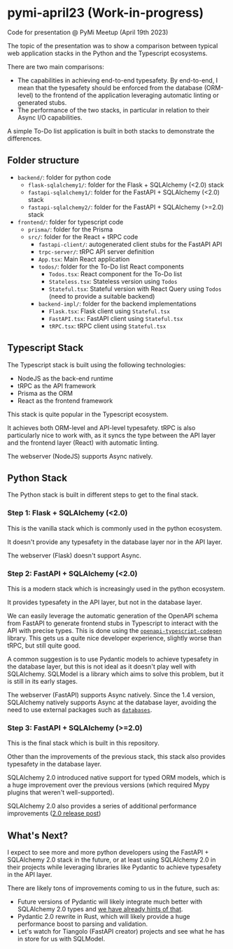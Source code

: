 # pymi-april23 (Work-in-progress)

Code for presentation @ PyMi Meetup (April 19th 2023)

The topic of the presentation was to show a comparison between typical web application stacks in the Python and the Typescript ecosystems.

There are two main comparisons:

- The capabilities in achieving end-to-end typesafety. By end-to-end, I mean that the typesafety should be enforced from the database (ORM-level) to the frontend of the application leveraging automatic linting or generated stubs.
- The performance of the two stacks, in particular in relation to their Async I/O capabilities.

A simple To-Do list application is built in both stacks to demonstrate the differences.

## Folder structure

- `backend/`: folder for python code
  - `flask-sqlalchemy1/`: folder for the Flask + SQLAlchemy (<2.0) stack
  - `fastapi-sqlalchemy1/`: folder for the FastAPI + SQLAlchemy (<2.0) stack
  - `fastapi-sqlalchemy2/`: folder for the FastAPI + SQLAlchemy (>=2.0) stack
- `frontend/`: folder for typescript code
  - `prisma/`: folder for the Prisma
  - `src/`: folder for the React + tRPC code
    - `fastapi-client/`: autogenerated client stubs for the FastAPI API
    - `trpc-server/`: tRPC API server definition
    - `App.tsx`: Main React application
    - `todos/`: folder for the To-Do list React components
      - `Todos.tsx`: React component for the To-Do list
      - `Stateless.tsx`: Stateless version using `Todos`
      - `Stateful.tsx`: Stateful version with React Query using `Todos` (need to provide a suitable backend)
    - `backend-impl/`: folder for the backend implementations
      - `Flask.tsx`: Flask client using `Stateful.tsx`
      - `FastAPI.tsx`: FastAPI client using `Stateful.tsx`
      - `tRPC.tsx`: tRPC client using `Stateful.tsx`

## Typescript Stack

The Typescript stack is built using the following technologies:

- NodeJS as the back-end runtime
- tRPC as the API framework
- Prisma as the ORM
- React as the frontend framework

This stack is quite popular in the Typescript ecosystem.

It achieves both ORM-level and API-level typesafety.
tRPC is also particularly nice to work with, as it syncs the type between the API layer and the frontend layer (React) with automatic linting.

The webserver (NodeJS) supports Async natively.

## Python Stack

The Python stack is built in different steps to get to the final stack.

### Step 1: Flask + SQLAlchemy (<2.0)

This is the vanilla stack which is commonly used in the python ecosystem.

It doesn't provide any typesafety in the database layer nor in the API layer.

The webserver (Flask) doesn't support Async.

### Step 2: FastAPI + SQLAlchemy (<2.0)

This is a modern stack which is increasingly used in the python ecosystem.

It provides typesafety in the API layer, but not in the database layer.

We can easily leverage the automatic generation of the OpenAPI schema from FastAPI to generate frontend stubs in Typescript to interact with the API with precise types. This is done using the [`openapi-typescript-codegen`](https://www.npmjs.com/package/openapi-typescript-codegen) library.
This gets us a quite nice developer experience, slightly worse than tRPC, but still quite good.

A common suggestion is to use Pydantic models to achieve typesafety in the database layer, but this is not ideal as it doesn't play well with SQLAlchemy.
SQLModel is a library which aims to solve this problem, but it is still in its early stages.

The webserver (FastAPI) supports Async natively. Since the 1.4 version, SQLAlchemy natively supports Async at the database layer, avoiding the need to use external packages such as [`databases`](https://github.com/encode/databases).

### Step 3: FastAPI + SQLAlchemy (>=2.0)

This is the final stack which is built in this repository.

Other than the improvements of the previous stack, this stack also provides typesafety in the database layer.

SQLAlchemy 2.0 introduced native support for typed ORM models, which is a huge improvement over the previous versions (which required Mypy plugins that weren't well-supported).

SQLAlchemy 2.0 also provides a series of additional performance improvements ([2.0 release post](https://www.sqlalchemy.org/blog/2023/01/26/sqlalchemy-2.0.0-released/))

## What's Next?

I expect to see more and more python developers using the FastAPI + SQLAlchemy 2.0 stack in the future, or at least using SQLAlchemy 2.0 in their projects while leveraging libraries like Pydantic to achieve typesafety in the API layer.

There are likely tons of improvements coming to us in the future, such as:

- Future versions of Pydantic will likely integrate much better with SQLAlchemy 2.0 types and [we have already hints of that](https://docs.sqlalchemy.org/en/20/changelog/changelog_20.html#change-2.0.4).
- Pydantic 2.0 rewrite in Rust, which will likely provide a huge performance boost to parsing and validation.
- Let's watch for Tiangolo (FastAPI creator) projects and see what he has in store for us with SQLModel.
